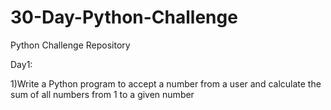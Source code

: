 # 30-Day-Python-Challenge
Python Challenge Repository

Day1:

1)Write a Python program to accept a number from a user and calculate the sum of all numbers from 1 to a given number


